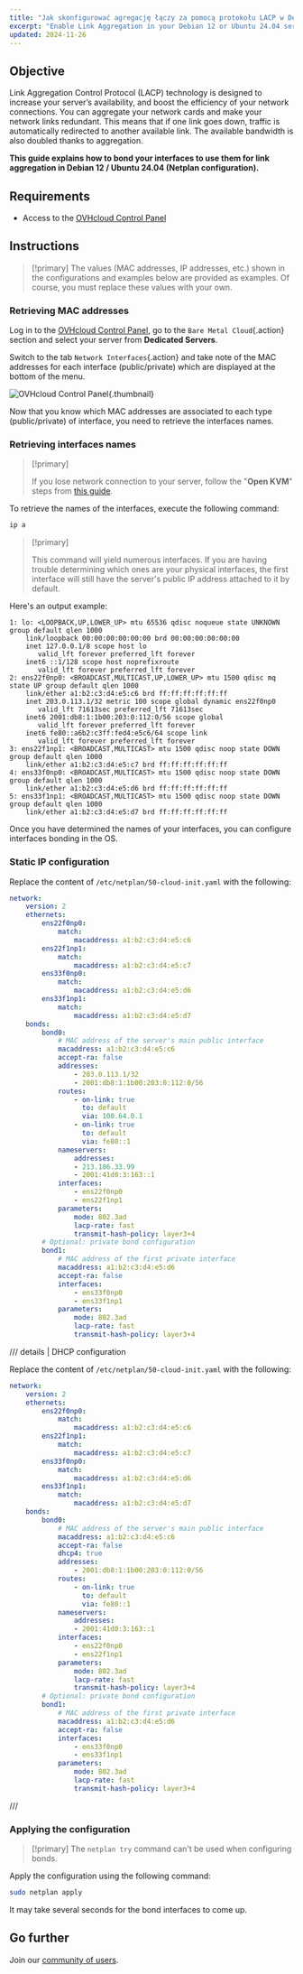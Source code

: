 ```yaml
---
title: "Jak skonfigurować agregację łączy za pomocą protokołu LACP w Debianie 12 lub Ubuntu 24.04 (EN)"
excerpt: "Enable Link Aggregation in your Debian 12 or Ubuntu 24.04 server (Netplan) to increase your server’s availability and boost the efficiency of your network connections"
updated: 2024-11-26
---
```


<style>
details>summary {
    color:rgb(33, 153, 232) !important;
    cursor: pointer;
}
details>summary::before {
    content:'\25B6';
    padding-right:1ch;
}
details[open]>summary::before {
    content:'\25BC';
}
</style>

## Objective

Link Aggregation Control Protocol (LACP) technology is designed to increase your server’s availability, and boost the efficiency of your network connections. You can aggregate your network cards and make your network links redundant. This means that if one link goes down, traffic is automatically redirected to another available link. The available bandwidth is also doubled thanks to aggregation.

**This guide explains how to bond your interfaces to use them for link aggregation in Debian 12 / Ubuntu 24.04 (Netplan configuration).**

## Requirements

- Access to the [OVHcloud Control Panel](/links/manager)

## Instructions

> [!primary]
> The values (MAC addresses, IP addresses, etc.) shown in the configurations and examples below are provided as examples. Of course, you must replace these values with your own.
>

### Retrieving MAC addresses

Log in to the [OVHcloud Control Panel](/links/manager), go to the `Bare Metal Cloud`{.action} section and select your server from **Dedicated Servers**.

Switch to the tab `Network Interfaces`{.action} and take note of the MAC addresses for each interface (public/private) which are displayed at the bottom of the menu.

![OVHcloud Control Panel](images/ControlPanel.png){.thumbnail}

Now that you know which MAC addresses are associated to each type (public/private) of interface, you need to retrieve the interfaces names.

### Retrieving interfaces names

> [!primary]
>
> If you lose network connection to your server, follow the "**Open KVM**" steps from [this guide](/pages/bare_metal_cloud/dedicated_servers/using_ipmi_on_dedicated_servers).
>

To retrieve the names of the interfaces, execute the following command:

```bash
ip a
```

> [!primary]
>
> This command will yield numerous interfaces. If you are having trouble determining which ones are your physical interfaces, the first interface will still have the server's public IP address attached to it by default.
>

Here's an output example:

```text
1: lo: <LOOPBACK,UP,LOWER_UP> mtu 65536 qdisc noqueue state UNKNOWN group default qlen 1000
    link/loopback 00:00:00:00:00:00 brd 00:00:00:00:00:00
    inet 127.0.0.1/8 scope host lo
       valid_lft forever preferred_lft forever
    inet6 ::1/128 scope host noprefixroute
       valid_lft forever preferred_lft forever
2: ens22f0np0: <BROADCAST,MULTICAST,UP,LOWER_UP> mtu 1500 qdisc mq state UP group default qlen 1000
    link/ether a1:b2:c3:d4:e5:c6 brd ff:ff:ff:ff:ff:ff
    inet 203.0.113.1/32 metric 100 scope global dynamic ens22f0np0
       valid_lft 71613sec preferred_lft 71613sec
    inet6 2001:db8:1:1b00:203:0:112:0/56 scope global
       valid_lft forever preferred_lft forever
    inet6 fe80::a6b2:c3ff:fed4:e5c6/64 scope link
       valid_lft forever preferred_lft forever
3: ens22f1np1: <BROADCAST,MULTICAST> mtu 1500 qdisc noop state DOWN group default qlen 1000
    link/ether a1:b2:c3:d4:e5:c7 brd ff:ff:ff:ff:ff:ff
4: ens33f0np0: <BROADCAST,MULTICAST> mtu 1500 qdisc noop state DOWN group default qlen 1000
    link/ether a1:b2:c3:d4:e5:d6 brd ff:ff:ff:ff:ff:ff
5: ens33f1np1: <BROADCAST,MULTICAST> mtu 1500 qdisc noop state DOWN group default qlen 1000
    link/ether a1:b2:c3:d4:e5:d7 brd ff:ff:ff:ff:ff:ff
```

Once you have determined the names of your interfaces, you can configure interfaces bonding in the OS.

### Static IP configuration

Replace the content of `/etc/netplan/50-cloud-init.yaml` with the following:

```yaml
network:
    version: 2
    ethernets:
        ens22f0np0:
            match:
                macaddress: a1:b2:c3:d4:e5:c6
        ens22f1np1:
            match:
                macaddress: a1:b2:c3:d4:e5:c7
        ens33f0np0:
            match:
                macaddress: a1:b2:c3:d4:e5:d6
        ens33f1np1:
            match:
                macaddress: a1:b2:c3:d4:e5:d7
    bonds:
        bond0:
            # MAC address of the server's main public interface
            macaddress: a1:b2:c3:d4:e5:c6
            accept-ra: false
            addresses:
                - 203.0.113.1/32
                - 2001:db8:1:1b00:203:0:112:0/56
            routes:
                - on-link: true
                  to: default
                  via: 100.64.0.1
                - on-link: true
                  to: default
                  via: fe80::1
            nameservers:
                addresses:
                - 213.186.33.99
                - 2001:41d0:3:163::1
            interfaces:
                - ens22f0np0
                - ens22f1np1
            parameters:
                mode: 802.3ad
                lacp-rate: fast
                transmit-hash-policy: layer3+4
        # Optional: private bond configuration
        bond1:
            # MAC address of the first private interface
            macaddress: a1:b2:c3:d4:e5:d6
            accept-ra: false
            interfaces:
                - ens33f0np0
                - ens33f1np1
            parameters:
                mode: 802.3ad
                lacp-rate: fast
                transmit-hash-policy: layer3+4
```

/// details | DHCP configuration

Replace the content of `/etc/netplan/50-cloud-init.yaml` with the following:

```yaml
network:
    version: 2
    ethernets:
        ens22f0np0:
            match:
                macaddress: a1:b2:c3:d4:e5:c6
        ens22f1np1:
            match:
                macaddress: a1:b2:c3:d4:e5:c7
        ens33f0np0:
            match:
                macaddress: a1:b2:c3:d4:e5:d6
        ens33f1np1:
            match:
                macaddress: a1:b2:c3:d4:e5:d7
    bonds:
        bond0:
            # MAC address of the server's main public interface
            macaddress: a1:b2:c3:d4:e5:c6
            accept-ra: false
            dhcp4: true
            addresses:
                - 2001:db8:1:1b00:203:0:112:0/56
            routes:
                - on-link: true
                  to: default
                  via: fe80::1
            nameservers:
                addresses:
                - 2001:41d0:3:163::1
            interfaces:
                - ens22f0np0
                - ens22f1np1
            parameters:
                mode: 802.3ad
                lacp-rate: fast
                transmit-hash-policy: layer3+4
        # Optional: private bond configuration
        bond1:
            # MAC address of the first private interface
            macaddress: a1:b2:c3:d4:e5:d6
            accept-ra: false
            interfaces:
                - ens33f0np0
                - ens33f1np1
            parameters:
                mode: 802.3ad
                lacp-rate: fast
                transmit-hash-policy: layer3+4
```

///

### Applying the configuration

> [!primary]
> The `netplan try` command can't be used when configuring bonds.

Apply the configuration using the following command:

```bash
sudo netplan apply
```

It may take several seconds for the bond interfaces to come up.

## Go further

Join our [community of users](/links/community).
